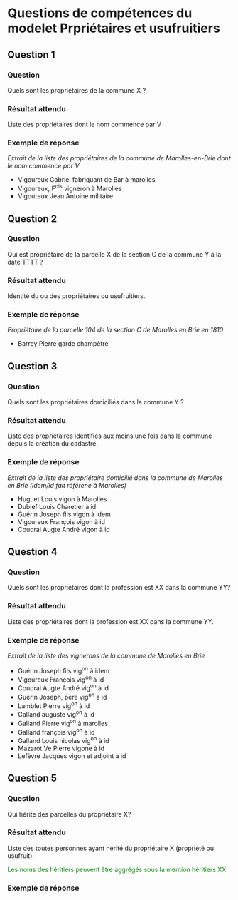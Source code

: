# Questions de compétences du modelet Prpriétaires et usufruitiers

## Question 1
### Question
Quels sont les propriétaires de la commune X ?
### Résultat attendu
Liste des propriétaires dont le nom commence par V
### Exemple de réponse
*Extrait de la liste des propriétaires de la commune de Marolles-en-Brie dont le nom commence par V*
- Vigoureux Gabriel fabriquant de Bar à marolles
- Vigoureux, F<sup>ois</sup> vigneron à Marolles
- Vigoureux Jean Antoine militaire

## Question 2
### Question
Qui est propriétaire de la parcelle X de la section C de la commune Y à la date TTTT ?
### Résultat attendu
Identité du ou des propriétaires ou usufruitiers.
### Exemple de réponse
*Propriétaire de la parcelle 104 de la section C de Marolles en Brie en 1810*
* Barrey Pierre garde champêtre

## Question 3
### Question
Quels sont les propriétaires domiciliés dans la commune Y ?
### Résultat attendu
Liste des propriétaires identifiés aux moins une fois dans la commune depuis la création du cadastre.
### Exemple de réponse
*Extrait de la liste des propriétaire domicilié dans la commune de Marolles en Brie (idem/id fait référene à Marolles)*
* Huguet Louis vigon à Marolles
* Dubief Louis Charetier à id
* Guérin Joseph fils vigon à idem
* Vigoureux François vigon à id
* Coudrai Augte André vigon à id

## Question 4
### Question
Quels sont les propriétaires dont la profession est XX dans la commune YY?
### Résultat attendu
Liste des propriétaires dont la profession est XX dans la commune YY.
### Exemple de réponse
*Extrait de la liste des vignerons de la commune de Marolles en Brie*
* Guérin Joseph fils vig<sup>on</sup> à idem
* Vigoureux François vig<sup>on</sup> à id
* Coudrai Augte André vig<sup>on</sup> à id
* Guérin Joseph, père vig<sup>on</sup> à id
* Lamblet Pierre vig<sup>on</sup> à id
* Galland auguste vig<sup>on</sup> à id
* Galland Pierre vig<sup>on</sup> à marolles
* Galland françois vig<sup>on</sup> à id
* Galland Louis nicolas vig<sup>on</sup> à id
* Mazarot Ve Pierre vig<up>one</sup> à id
* Lefèvre Jacques vig<up>on</sup> et adjoint à id

## Question 5
### Question
Qui hérite des parcelles du propriétaire X?
### Résultat attendu
Liste des toutes personnes ayant hérité du propriétaire X (propriété ou usufruit).

<p style="color: green">Les noms des héritiers peuvent être aggrégés sous la mention héritiers XX</p>

### Exemple de réponse